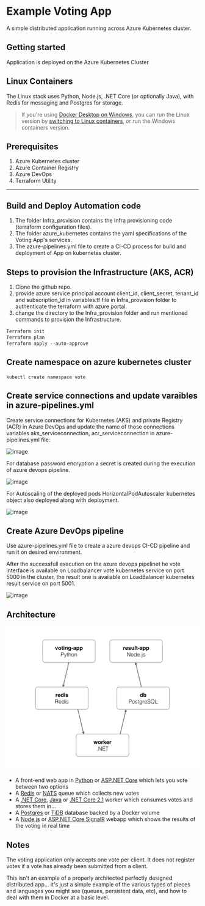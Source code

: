 Example Voting App
=========

A simple distributed application running across Azure Kubernetes cluster.

Getting started
---------------

Application is deployed on the Azure Kubernetes Cluster


## Linux Containers

The Linux stack uses Python, Node.js, .NET Core (or optionally Java), with Redis for messaging and Postgres for storage.

> If you're using [Docker Desktop on Windows](https://store.docker.com/editions/community/docker-ce-desktop-windows), you can run the Linux version by [switching to Linux containers](https://docs.docker.com/docker-for-windows/#switch-between-windows-and-linux-containers), or run the Windows containers version.



Prerequisites
-------------------------
1. Azure Kubernetes cluster
2. Azure Container Registry
3. Azure DevOps
4. Terraform Utility 
-------------------------
Build and Deploy Automation code
-------------------------
1. The folder Infra_provision contains the Infra provisioning code (terraform configuration files).
2. The folder azure_kubernetes contains the yaml specifications of the Voting App's services.
3. The azure-pipelines.yml file to create a CI-CD process for build and deployment of App on kubernetes cluster.

Steps to provision the Infrastructure (AKS, ACR)
-------------------------
1. Clone the github repo.
2. provide azure service principal account client_id, client_secret, tenant_id and subscription_id in variables.tf file in Infra_provision folder to authenticate the terraform with azure portal.
3. change the directory to the Infra_provision folder and run mentioned commands to provision the Infrastructure.
 ```
 Terraform init
 Terraform plan
 Terraform apply --auto-approve
```
Create namespace on azure kubernetes cluster
-------------------------
```
kubectl create namespace vote
```
Create service connections and update varaibles in azure-pipelines.yml
-------------------------
Create service connections for Kubernetes (AKS) and private Registry (ACR) in Azure DevOps and update the name of those connections variables aks_serviceconnection, acr_serviceconnection in azure-pipelines.yml file:

![image](https://user-images.githubusercontent.com/99867275/154627672-38b5ff30-73b6-4086-8dc3-a783e4951f1d.png)


For database password encryption a secret is created during the execution of azure devops pipeline.

![image](https://user-images.githubusercontent.com/99867275/154626216-b3def3e3-8386-4168-a923-7c811d638775.png)

For Autoscaling of the deployed pods HorizontalPodAutoscaler kubernetes object also deployed along with deployment.

![image](https://user-images.githubusercontent.com/99867275/154626451-660ae336-10e3-4390-8f07-9c1888f997a4.png)


Create Azure DevOps pipeline
-------------------------
Use azure-pipelines.yml file to create a azure devops CI-CD pipeline and run it on desired environment.

After the successfull execution on the azure devops pipelinet he vote interface is available on Loadbalancer vote kubernetes service on port 5000 in the cluster, the result one is available on LoadBalancer kubernetes result service on port 5001.

![image](https://user-images.githubusercontent.com/99867275/154890689-ccd804c5-9017-4674-b6bd-15bd4f25e3e2.png)

Architecture
-----

![Architecture diagram](architecture.png)

* A front-end web app in [Python](/vote) or [ASP.NET Core](/vote/dotnet) which lets you vote between two options
* A [Redis](https://hub.docker.com/_/redis/) or [NATS](https://hub.docker.com/_/nats/) queue which collects new votes
* A [.NET Core](/worker/src/Worker), [Java](/worker/src/main) or [.NET Core 2.1](/worker/dotnet) worker which consumes votes and stores them in…
* A [Postgres](https://hub.docker.com/_/postgres/) or [TiDB](https://hub.docker.com/r/dockersamples/tidb/tags/) database backed by a Docker volume
* A [Node.js](/result) or [ASP.NET Core SignalR](/result/dotnet) webapp which shows the results of the voting in real time


Notes
-----

The voting application only accepts one vote per client. It does not register votes if a vote has already been submitted from a client.

This isn't an example of a properly architected perfectly designed distributed app... it's just a simple 
example of the various types of pieces and languages you might see (queues, persistent data, etc), and how to 
deal with them in Docker at a basic level. 
